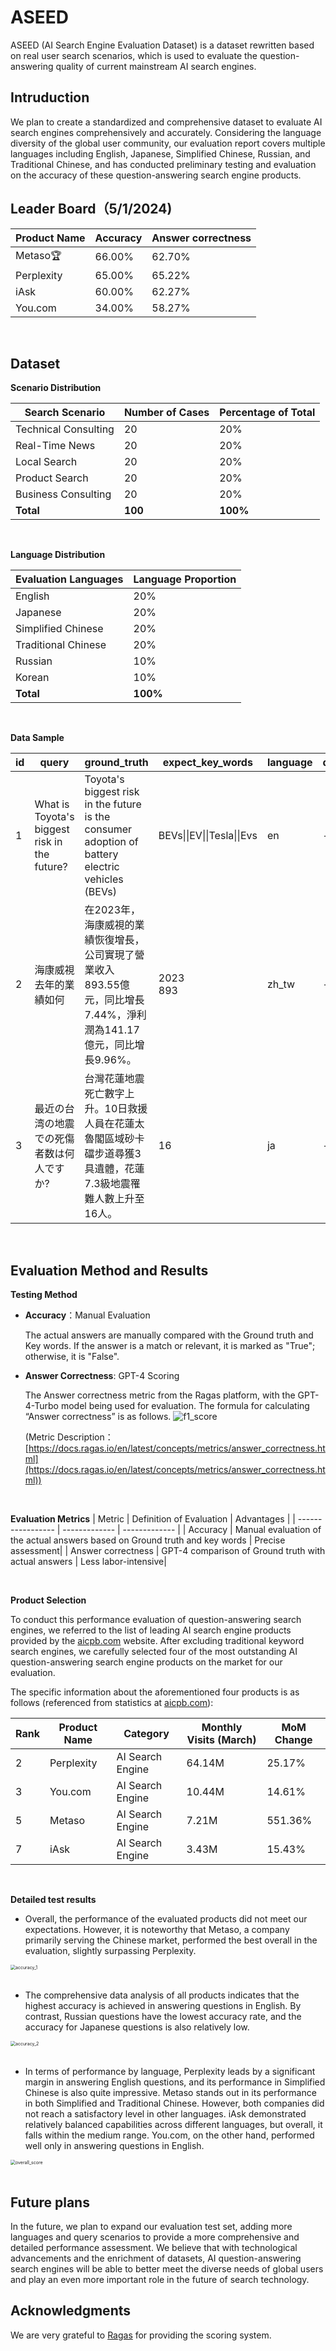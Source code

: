 # ASEED

ASEED (AI Search Engine Evaluation Dataset) is a dataset rewritten based on real user search scenarios, which is used to evaluate the question-answering quality of current mainstream AI search engines.

## Intruduction

We plan to create a standardized and comprehensive dataset to evaluate AI search engines comprehensively and accurately. Considering the language diversity of the global user community, our evaluation report covers multiple languages including English, Japanese, Simplified Chinese, Russian, and Traditional Chinese, and has conducted preliminary testing and evaluation on the accuracy of these question-answering search engine products.

## Leader Board（5/1/2024)

| Product Name | Accuracy | Answer correctness |
| --- | --- | --- |
| Metaso🏆 | 66.00% | 62.70% |
| Perplexity | 65.00% | 65.22% |
| iAsk | 60.00% | 62.27% | 
| You.com | 34.00% | 58.27% |

<br>

## Dataset

**Scenario Distribution**

|Search Scenario    | Number of Cases | Percentage of Total |
| ----------------- | ------------- | ------------- |
| Technical Consulting       | 20     | 20%   |
| Real-Time News       | 20     | 20%   |
| Local Search       | 20     | 20%   |
| Product Search       | 20     | 20%   |
| Business Consulting       | 20     | 20%   |
| **Total** | **100** | **100%** |

<br>

**Language Distribution**

| Evaluation Languages     |Language Proportion |
| ----------------- | ------------- |
| English       | 20%     |
| Japanese       | 20%     |
| Simplified Chinese       | 20%     |
| Traditional Chinese       | 20%     |
| Russian       | 10%     |
| Korean       | 10%     |
| **Total** | **100%** |


<br>

**Data Sample**

id|query|ground_truth|expect_key_words|language|description
---|---|---|---|---|---
1|What is Toyota's biggest risk in the future?|Toyota's biggest risk in the future is the consumer adoption of battery electric vehicles (BEVs)|BEVs\|\|EV\|\|Tesla\|\|Evs|en|-|
2|海康威視去年的業績如何|在2023年，海康威視的業績恢復增長，公司實現了營業收入893.55億元，同比增長7.44%，淨利潤為141.17億元，同比增長9.96%。|2023<br>893|zh_tw|-|
3|最近の台湾の地震での死傷者数は何人ですか?|台灣花蓮地震死亡數字上升。10日救援人員在花蓮太魯閣區域砂卡礑步道尋獲3具遺體，花蓮7.3級地震罹難人數上升至16人。|16|ja|-|

<br>

## Evaluation Method and Results

**Testing Method**
  - **Accuracy**：Manual Evaluation

    The actual answers are manually compared with the Ground truth and Key words. If the answer is a match or relevant, it is marked as "True"; otherwise, it is "False".
  
  - **Answer Correctness**: GPT-4 Scoring

    The Answer correctness metric from the Ragas platform, with the GPT-4-Turbo model being used for evaluation. The formula for calculating “Answer correctness” is as follows.
    <img src="./graphs/f1_score.png" alt="f1_score" />
    <br>

    (Metric Description：
    [https://docs.ragas.io/en/latest/concepts/metrics/answer_correctness.html](https://docs.ragas.io/en/latest/concepts/metrics/answer_correctness.html))

    <br>

**Evaluation Metrics**
| Metric     | Definition of Evaluation | Advantages |
| ----------------- | ------------- | ------------- |
| Accuracy       | Manual evaluation of the actual answers based on Ground truth and key words     | Precise assessment|
| Answer correctness        | GPT-4 comparison of Ground truth with actual answers     | Less labor-intensive|

<br>

**Product Selection**

To conduct this performance evaluation of question-answering search engines, we referred to the list of leading AI search engine products provided by the [aicpb.com](https://dnipkggqxh.feishu.cn/wiki/YTIUwM6Vmij4IQkSm9PctPWunIb) website. After excluding traditional keyword search engines, we carefully selected four of the most outstanding AI question-answering search engine products on the market for our evaluation.

The specific information about the aforementioned four products is as follows (referenced from statistics at [aicpb.com](https://dnipkggqxh.feishu.cn/wiki/YTIUwM6Vmij4IQkSm9PctPWunIb)):

| Rank | Product Name | Category | Monthly Visits (March) | MoM Change |
| --- | --- | --- | --- | --- |
| 2 | Perplexity | AI Search Engine | 64.14M | 25.17% |
| 3 | You.com | AI Search Engine | 10.44M | 14.61% |
| 5 | Metaso | AI Search Engine | 7.21M | 551.36% |
| 7 | iAsk | AI Search Engine | 3.43M | 15.43% |

<br>

**Detailed test results**

- Overall, the performance of the evaluated products did not meet our expectations. However, it is noteworthy that Metaso, a company primarily serving the Chinese market, performed the best overall in the evaluation, slightly surpassing Perplexity.
<img src="./graphs/accuracy_1.png" alt="accuracy_1" style="zoom:50%;" />
<br>
<br>

- The comprehensive data analysis of all products indicates that the highest accuracy is achieved in answering questions in English. By contrast, Russian questions have the lowest accuracy rate, and the accuracy for Japanese questions is also relatively low.
<img src="./graphs/accuracy_2.png" alt="accuracy_2" style="zoom:50%;" />
<br>
<br>

- In terms of performance by language, Perplexity leads by a significant margin in answering English questions, and its performance in Simplified Chinese is also quite impressive. Metaso stands out in its performance in both Simplified and Traditional Chinese. However, both companies did not reach a satisfactory level in other languages. iAsk demonstrated relatively balanced capabilities across different languages, but overall, it falls within the medium range. You.com, on the other hand, performed well only in answering questions in English.
<img src="./graphs/overall_score.png" alt="overall_score" style="zoom:50%;" />
<br>

<br>

## Future plans
In the future, we plan to expand our evaluation test set, adding more languages and query scenarios to provide a more comprehensive and detailed performance assessment. We believe that with technological advancements and the enrichment of datasets, AI question-answering search engines will be able to better meet the diverse needs of global users and play an even more important role in the future of search technology.
<br>

## Acknowledgments
We are very grateful to [Ragas](https://docs.ragas.io) for providing the scoring system.

